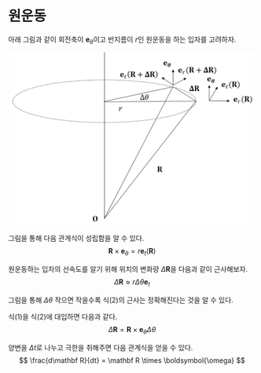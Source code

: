 # 원운동
아래 그림과 같이 회전축이 $\mathbf e_\theta$이고 반지름이 $r$인 원운동을 하는 입자를 고려하자.

<p align = "center">
<img src = "./image/원운동1.png" width = 500>
</p>

그림을 통해 다음 관계식이 성립함을 알 수 있다.
$$ \begin{equation} \mathbf R \times \mathbf e_\theta = r \mathbf e_t(\mathbf R) \end{equation}  $$

원운동하는 입자의 선속도를 알기 위해 위치의 변화량 $\Delta \mathbf R$을 다음과 같이 근사해보자.
$$ \begin{equation} \Delta \mathbf R \approx r \Delta \theta \mathbf e_t \end{equation}  $$

그림을 통해 $\Delta \theta$ 작으면 작을수록 식(2)의 근사는 정확해진다는 것을 알 수 있다.

식(1)을 식(2)에 대입하면 다음과 같다.
$$ \Delta \mathbf R = \mathbf R \times \mathbf e_\theta \Delta \theta $$

양변을 $\Delta t$로 나누고 극한을 취해주면 다음 관계식을 얻을 수 있다.
$$ \frac{d\mathbf R}{dt} = \mathbf R \times \boldsymbol{\omega}  $$